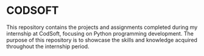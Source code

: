 # CODSOFT
This repository contains the projects and assignments completed during my internship at CodSoft, focusing on Python programming development. 
The purpose of this repository is to showcase the skills and knowledge acquired throughout the internship period.


